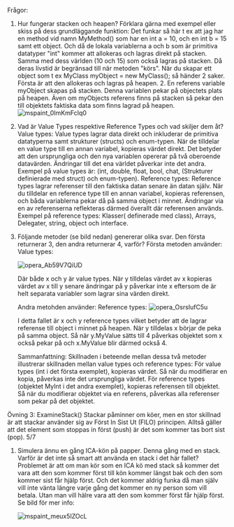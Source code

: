 Frågor:

1. Hur fungerar stacken och heapen? Förklara gärna med exempel eller skiss på dess grundläggande funktion:
   Det funkar så här t ex att jag har en method vid namn MyMethod() som har en int a = 10, och en int b = 15
   samt ett object. Och då de lokala variablerna a och b som är primitiva datatyper "int" kommer att allokeras och lagras direkt på stacken. Samma med dess världen (10 och 15) som också lagras på stacken.
   Då deras livstid är begränsad till när metoden "körs".
   När du skapar ett object som t ex MyClass myObject = new MyClass(); så händer 2 saker. Första är att den allokeras och lagras på heapen. 2. En referens variable myObject skapas på stacken. Denna variablen pekar på objectets plats på heapen.
   Även om myObjects referens finns på stacken så pekar den till objektets faktiska data som finns lagrad på heapen.
   ![mspaint_0ImKmFcIq0](https://github.com/FelixEdenborgh/Ovning4_SkalProj-master/assets/31070311/a7c465b0-af46-41e3-9bff-419f09106edc)



3. Vad är Value Types respektive Reference Types och vad skiljer dem åt?
   Value types: Value types lagrar data direkt och inkluderar de primitiva datatyperna samt strukturer (structs) och enum-typen.
   När de tilldelar en value type till en annan variabel, kopieras värdet direkt. Det betyder att den ursprungliga och den nya variablen opererar på två oberoende datavärden.
   Ändringar till det ena världet påverkar inte det andra. Exempel på value types är: (int, double, float, bool, chat, (Strukturer definierade med struct) och enum-typen).
   Reference types: Reference types lagrar referenser till den faktiska datan senare än datan själv. När du tilldelar en reference type till en annan variabel, kopieras referensen, och båda variablerna pekar då på samma object i minnet.
   Ändringar via en av referenserna reflekteras därmed överallt där referensen används.
   Exempel på reference types: Klasser( definerade med class), Arrays, Delegater, string, object och interface.


4. Följande metoder (se bild nedan) genererar olika svar. Den första returnerar 3, den andra returnerar 4, varför?
   Första metoden använder: Value types:
   
   ![opera_Ab59V7QiUD](https://github.com/FelixEdenborgh/Ovning4_SkalProj-master/assets/31070311/e1034d05-b12e-44ab-98ff-57a992b08bfc)


   Där både x och y är value types. När y tilldelas värdet av x kopieras värdet av x till y senare ändringar på y påverkar inte x eftersom de är helt separata variabler som lagrar sina värden direkt.

   Andra metohden använder: Reference types:
   ![opera_OsrsIufC5u](https://github.com/FelixEdenborgh/Ovning4_SkalProj-master/assets/31070311/f766eb91-b90b-4312-89df-9cd54ce753ad)


   I detta fallet är x och y reference types vilket betyder att de lagrar referense till object i minnet på heapen.
   När y tilldelas x börjar de peka på samma object. Så när y.MyValue sätts till 4 påverkas objektet som x också pekar på och x.MyValue blir därmed också 4.

   Sammanfattning:
   Skillnaden i beteende mellan dessa två metoder illustrerar skillnaden mellan value types och reference types:
   För value types (int i det första exemplet), kopieras värdet. Så när du modifierar en kopia, påverkas inte det ursprungliga värdet.
   För reference types (objektet MyInt i det andra exemplet), kopieras referensen till objektet. Så när du modifierar objektet via en referens, påverkas alla referenser som pekar på det objektet.





Övning 3: ExamineStack()
   Stackar påminner om köer, men en stor skillnad är att stackar använder sig av Först In Sist Ut (FILO) principen. Alltså gäller att det element som stoppas in först (push) är det som kommer tas bort sist (pop).
   5/7
   1. Simulera ännu en gång ICA-kön på papper. Denna gång med en stack. Varför är det inte så smart att använda en stack i det här fallet?
      Problemet är att om man kör som en ICA kö med stack så kommer det vara att den som kommer först till kön kommer längst bak och den som kommer sist
      får hjälp först.
      Och det kommer aldrig funka då man själv vill inte vänta längre varje gång det kommer en ny person som vill betala.
      Utan man vill hälre vara att den som kommer först får hjälp först.
      Se bild för mer info:
      
      ![mspaint_meux5IZOcL](https://github.com/FelixEdenborgh/Ovning4_SkalProj-master/assets/31070311/68d91aff-8f3f-473b-90da-e64097b53068)



   
